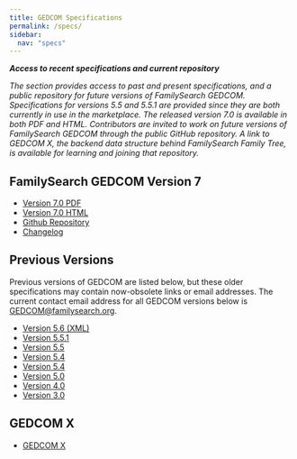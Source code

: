 ```yaml
---
title: GEDCOM Specifications
permalink: /specs/
sidebar:
  nav: "specs"
---
```

***Access to recent specifications and current repository***

*The section provides access to past and present specifications, and a public repository for future versions of FamilySearch GEDCOM. Specifications for versions 5.5 and 5.5.1 are provided since they are both currently in use in the marketplace.  The released version 7.0 is available in both PDF and HTML. Contributors are invited to work on future versions of FamilySearch GEDCOM through the public GitHub repository. A link to GEDCOM X, the backend data structure behind FamilySearch Family Tree, is available for learning and joining that repository.*

## FamilySearch GEDCOM Version 7

- [Version 7.0 PDF](/specifications/FamilySearchGEDCOMv7.pdf) 
- [Version 7.0 HTML](/specifications/FamilySearchGEDCOMv7.html)
- [Github Repository](https://github.com/familysearch/GEDCOM)
- [Changelog](/changelog/)

## Previous Versions

Previous versions of GEDCOM are listed below, but these older specifications may contain now-obsolete links
or email addresses.  The current contact email address for all GEDCOM versions below is <GEDCOM@familysearch.org>.

- [Version 5.6 (XML)](/specifications/Gedcom5.6.pdf)
- [Version 5.5.1](/specifications/ged551.pdf)
- [Version 5.5](/specifications/ged55.pdf)
- [Version 5.4](/specifications/Gedcom5.4.pdf)
- [Version 5.4](/specifications/Gedcom5.3.pdf)
- [Version 5.0](/specifications/Gedcom5.0.pdf)
- [Version 4.0](/specifications/Gedcom4.0.pdf)
- [Version 3.0](/specifications/Gedcom3.0.pdf)

## GEDCOM X

- [GEDCOM X](http://gedcomx.org)
